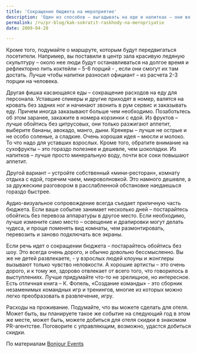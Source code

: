 ```yaml
---
title: 'Сокращение бюджета на мероприятие'
description: 'Один из способов – выгадывать на еде и напитках – они во многом программируют поведение посетителей мероприятия. Чем меньше будет коктейлей, тем меньше люди съедят – ведь коктейли раздражают аппетит.'
permalink: /ru/pr-blog/kak-sokratit-raskhody-na-meropriyatie
date: 2009-04-28

---
```


Кроме того, подумайте о маршруте, которым будут передвигаться посетители. Например, вы поставили в центр зала красивую ледяную скульптуру – около нее люди будут останавливаться на долгое время и рефлекторно пить коктейли – 5-6 порций - , если они смогут их там достать. Лучше чтобы напитки разносил официант – из расчета 2-3 порции на человека.

Другая фишка касающаяся еды – сокращение расходов на еду для персонала. Уставшие спикеры и другие приходят в номер, валятся на кровать без задних ног и начинают звонить в рум сервис и  заказывать еду. Причем иногда заказывают больше чем необходимо. Позаботьтесь об этом заранее, закажите в номера корзинки с едой. Из фруктов – лучше обойтись без цитрусовых, они только разжигают аппетит, выберите бананы, авокадо, манго, дыни. Крекеры – лучше не острые и не особо соленые, а сладкие. Очень хорошая идея – мюсли и молоко. То что надо для уставших взрослых. Кроме того, обратите внимание на сухофрукты – это гораздо полезнее и дешевле, чем шоколадки. Из напитков – лучше просто минеральную воду, почти все соки повышают аппетит.

Другой вариант – устройте собственный «мини-ресторан», комнату отдыха с едой, горячим чаем, микроволновкой. Это намного дешевле, а за дружеским разговором в расслабленной обстановке наедаешься гораздо быстрее.

Аудио-визуальное сопровождение всегда съедает приличную часть бюджета. Если ваше событие занимает несколько дней – постарайтесь обойтись без перевоза аппаратуры в другое место. Если необходимо, лучше измените само место – освещение и драпировки могут делать чудеса, и проще поменять вид комнаты, чем размонтировать, перевозить и заново подключать все экраны.

Если речь идет о сокращении бюджета – постарайтесь обойтись без шоу. Это всегда очень дорого, и обычно довольно бессмысленно. Вы же не детей развлекаете,  - у взрослых людей клоуны и жонглеры вызывают только чувство неловкости. А хорошие артисты – это очень дорого, и к тому же, здорово отвлекает от всего того, что говорилось  в выступлениях. Лучше придумайте что-то не зрелищное, но интересное. Есть отличная книга – К. Фопель, «Создание команды» - это сборник незаменимых командных игр и тренингов, многие из которых можно легко преобразовать в развлечение, игру.

Расходы на проживание. Подумайте, что вы можете сделать для отеля. Может быть, вы планируете такое же событие на следующий год в этом же месте, может быть, можете добиться для отеля скидки  в знакомом PR-агентстве. Поговорите с управляющим, возможно, удастся добиться скидки.

По материалам <a href="https://www.bonjourevents.com/thefreshtips/2009/4/17/more-simple-conference-budget-savers.html"> Bonjour Events </a>

